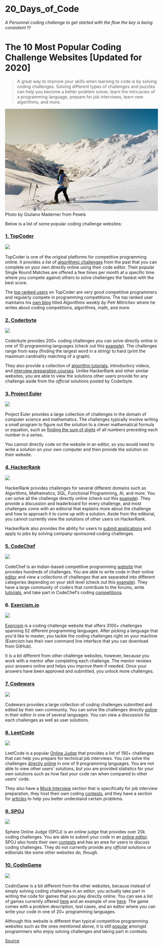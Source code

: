 # 20_Days_of_Code

_A Personnel coding challenge to get started with the flow the key is being consistent !!!_


# The 10 Most Popular Coding Challenge Websites [Updated for 2020]

> A great way to improve your skills when learning to code is by solving coding challenges. Solving different types of challenges and puzzles can help you become a better problem solver, learn the intricacies of a programming language, prepare for job interviews, learn new algorithms, and more.

![The 10 Most Popular Coding Challenge Websites [Updated for 2020]](https://github.com/demaria11/20_Days_of_Code/blob/main/Images/pexels-giuliano-maderner-844528.jpg)
Photo by Giuliano Maderner from Pexels



Below is a list of some popular coding challenge websites:

### [1\. TopCoder](https://www.topcoder.com/challenges/?pageIndex=1)

![](https://cdn-media-1.freecodecamp.org/images/MTryRL4uVza1V87ERWY26L4cFeqD2rgAnW1f)

TopCoder is one of the original platforms for competitive programming online. It provides a list of [algorithmic challenges](https://www.topcoder.com/community/how-it-works/) from the past that you can complete on your own directly online using their code editor. Their popular Single Round Matches are offered a few times per month at a specific time where you compete against others to solve challenges the fastest with the best score.

The [top ranked users](https://www.topcoder.com/tc?module=AlgoRank) on TopCoder are very good competitive programmers and regularly compete in programming competitions. The top ranked user maintains his [own blog](http://petr-mitrichev.blogspot.com/) titled _Algorithms weekly by Petr Mitrichev_ where he writes about coding competitions, algorithms, math, and more.

### [2\. Coderbyte](https://www.coderbyte.com/)

![](https://cdn-media-1.freecodecamp.org/images/sP6ow4n2alliqp5L-p5fVRQC9W0GTws1B9Ig)

Coderbyte provides 200+ coding challenges you can solve directly online in one of 10 programming languages (check out this [example](https://www.coderbyte.com/information/First%20Factorial)). The challenges range from easy (finding the largest word in a string) to hard (print the maximum cardinality matching of a graph).

They also provide a collection of [algorithm tutorials](https://www.coderbyte.com/algorithm/tree-traversal-algorithms), introductory videos, and [interview preparation courses](https://www.coderbyte.com/course/google-interview-questions). Unlike HackerRank and other similar websites, you are able to view the solutions other users provide for any challenge aside from the _official_ solutions posted by Coderbyte.

### [3\. Project Euler](https://projecteuler.net/)

![](https://cdn-media-1.freecodecamp.org/images/plhA-E3btLLYRvc4hi3WxmUpAhu3aoef1o0V)

Project Euler provides a large collection of challenges in the domain of computer science and mathematics. The challenges typically involve writing a small program to figure out the solution to a clever mathematical formula or equation, such as [finding the sum of digits](https://projecteuler.net/problem=551) of all numbers preceding each number in a series.

You cannot directly code on the website in an editor, so you would need to write a solution on your own computer and then provide the solution on their website.

### [4\. HackerRank](https://www.hackerrank.com/domains)

![](https://cdn-media-1.freecodecamp.org/images/dOpMtufto0gLZiyDOHZ4BVF58S-z393wRlcu)

HackerRank provides challenges for several different domains such as Algorithms, Mathematics, SQL, Functional Programming, AI, and more. You can solve all the challenge directly online (check out this [example](https://www.hackerrank.com/challenges/simple-array-sum)). They provide a discussion and leaderboard for every challenge, and most challenges come with an editorial that explains more about the challenge and how to approach it to come up with a solution. Aside from the editorial, you cannot currently view the solutions of other users on HackerRank.

HackerRank also provides the ability for users to [submit applications](https://www.hackerrank.com/jobs/common-app) and apply to jobs by solving company-sponsored coding challenges.

### [5\. CodeChef](https://www.codechef.com/)

![](https://cdn-media-1.freecodecamp.org/images/81eunsDYPAqBSC8KwPpBxhPFTHiqGXp70kMa)

CodeChef is an Indian-based competitive programming [website](https://en.wikipedia.org/wiki/CodeChef) that provides hundreds of challenges. You are able to write code in their online [editor](https://www.codechef.com/ide) and view a collections of challenges that are separated into different categories depending on your skill level (check out this [example](https://www.codechef.com/problems/TREEFUN)). They have a large community of coders that contribute to the forums, write [tutorials](https://www.codechef.com/wiki/tutorial-paying), and take part in CodeChef’s coding [competitions](https://www.codechef.com/contests/).

### 6\. [Exercism.io](https://exercism.io/)

![](https://www.freecodecamp.org/news/content/images/2019/12/Screen-Shot-2019-12-11-at-8.14.45-AM.png)

[Exercism](https://exercism.io/) is a coding challenge website that offers 3100+ challenges spanning 52 different programming languages. After picking a language that you'd like to master, you tackle the coding challenges right on your machine (Exercism has their own command line interface that you can download from GitHub).

It is a bit different from other challenge websites, however, because you work with a mentor after completing each challenge. The mentor reviews your answers online and helps you improve them if needed. Once your answers have been approved and submitted, you unlock more challenges.

### [7\. Codewars](https://www.codewars.com/)

![](https://cdn-media-1.freecodecamp.org/images/QR7cVhZ7FGb6HjaEDu4N5Co1eTMNTbo1JFzq)

Codewars provides a large collection of coding challenges submitted and edited by their own community. You can solve the challenges directly [online](https://www.codewars.com/kata/trailing-zeros-in-factorials-in-any-given-integer-base/train/javascript) in their editor in one of several languages. You can view a discussion for each challenges as well as user solutions.

### [8\. LeetCode](https://leetcode.com/)

![](https://cdn-media-1.freecodecamp.org/images/RzWKVwPaLY2SRsWFWk93ZNlzcg8V0Yeav5t7)

LeetCode is a popular [Online Judge](https://en.wikipedia.org/wiki/Online_judge) that provides a list of 190+ challenges that can help you prepare for technical job interviews. You can solve the challenges [directly online](https://leetcode.com/problems/merge-k-sorted-lists/) in one of 9 programming languages. You are not able to view other users' solutions, but you are provided statistics for your own solutions such as how fast your code ran when compared to other users' code.

They also have a [Mock Interview](https://leetcode.com/mockinterview/) section that is specifically for job interview preparation, they host their own coding [contests](https://leetcode.com/contest/), and they have a section for [articles](https://leetcode.com/articles/recursive-approach-segment-trees-range-sum-queries-lazy-propagation/) to help you better understand certain problems.

### [9\. SPOJ](http://www.spoj.com/)

![](https://cdn-media-1.freecodecamp.org/images/MF3wP06V24C7jal2f8NRvAVhS-tAA2vbNDTL)

Sphere Online Judge (SPOJ) is an online judge that provides over 20k coding challenges. You are able to submit your code in an [online editor](http://www.spoj.com/problems/TETRA/). SPOJ also hosts their own [contests](http://www.spoj.com/contests/) and has an area for users to discuss coding challenges. They do not currently provide any _official_ solutions or editorials like some other websites do, though.

### [10\. CodinGame](https://www.codingame.com/)

![](https://cdn-media-1.freecodecamp.org/images/6l08ZCKDOaoY1TH-PHHHac26McA-c1tIDOPU)

CodinGame is a bit different from the other websites, because instead of simply solving coding challenges in an editor, you actually take part in writing the code for games that you play directly online. You can see a list of games currently offered [here](https://www.codingame.com/training) and an example of one [here](https://www.codingame.com/ide/puzzle/there-is-no-spoon-episode-1). The game comes with a problem description, test cases, and an editor where you can write your code in one of 20+ programming languages.

Although this website is different than typical competitive programming websites such as the ones mentioned above, it is still [popular](https://techcrunch.com/2015/11/11/with-codingame-learning-to-code-becomes-a-game/) amongst programmers who enjoy solving challenges and taking part in contests.


[Source](https://www.freecodecamp.org/news/the-10-most-popular-coding-challenge-websites-of-2016-fb8a5672d22f/)